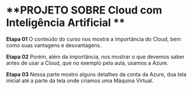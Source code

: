 # **PROJETO SOBRE Cloud com Inteligência Artificial **
**Etapa 01**
O conteúdo do curso nos mostra a importância do Cloud, bem como suas vantagens e desvantagens.

**Etapa 02**
Porém, além da importância, nos mostrar o que devemos saber antes de usar a Cloud, que no exemplo pela aula, usamos a Azure.

**Etapa 03**
Nessa parte mostro alguns detalhes da conta da Azure, dua tela inicial até a parte da tela onde criamos uma Máquina Virtual.

